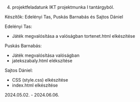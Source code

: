 4. projektfeladatunk IKT projektmunka I tantárgyból.

Készítők:
Edelényi Tas, Puskás Barnabás és Sajtos Dániel

Edelényi Tas:
 - Játék megvalósítása a valóságban
 tortenet.html elkészítése

Puskás Barnabás:
 - Játék megvalósítása valóságban
 - jatekszabaly.html elékszítése

Sajtos Dániel:
 - CSS (style.css) elkészítése
 - index.html elkészítése

2024.05.02. - 2024.06.06.